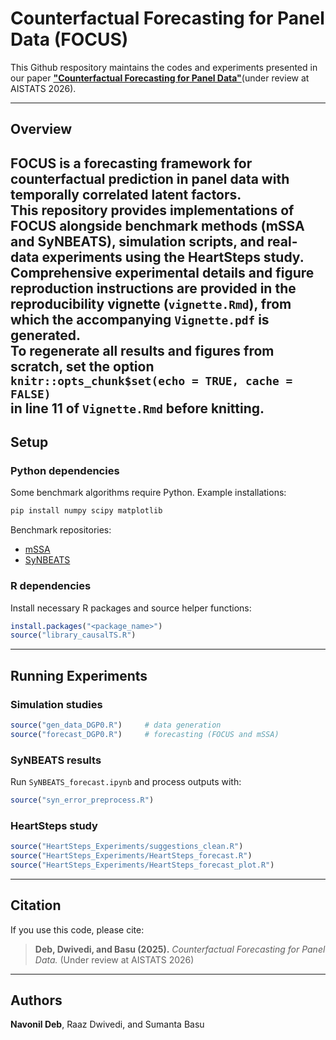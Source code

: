 # Counterfactual Forecasting for Panel Data (FOCUS)

This Github respository maintains the codes and experiments presented in our paper [**"Counterfactual Forecasting for Panel Data"**](https://github.com/navonildeb/navonildeb.github.io/blob/master/files/focus_preprint.pdf)(under review at AISTATS 2026).
 
---

## Overview

**FOCUS** is a forecasting framework for counterfactual prediction in panel data with temporally correlated latent factors.  
This repository provides implementations of FOCUS alongside benchmark methods (**mSSA** and **SyNBEATS**), simulation scripts, and real-data experiments using the HeartSteps study.  
Comprehensive experimental details and figure reproduction instructions are provided in the reproducibility vignette (`vignette.Rmd`), from which the accompanying `Vignette.pdf` is generated.  
To regenerate all results and figures from scratch, set the option  
`knitr::opts_chunk$set(echo = TRUE, cache = FALSE)`  
in line 11 of `Vignette.Rmd` before knitting.
---

## Setup

### Python dependencies

Some benchmark algorithms require Python. Example installations:
```bash
pip install numpy scipy matplotlib
```
Benchmark repositories:
- [mSSA](https://github.com/AbdullahO/mSSA)
- [SyNBEATS](https://github.com/Crabtain959/SyNBEATS)

### R dependencies
Install necessary R packages and source helper functions:
```r
install.packages("<package_name>")
source("library_causalTS.R")
```

---
## Running Experiments

### Simulation studies
```r
source("gen_data_DGP0.R")     # data generation
source("forecast_DGP0.R")     # forecasting (FOCUS and mSSA)
```

### SyNBEATS results
Run `SyNBEATS_forecast.ipynb` and process outputs with:
```r
source("syn_error_preprocess.R")
```

### HeartSteps study
```r
source("HeartSteps_Experiments/suggestions_clean.R")
source("HeartSteps_Experiments/HeartSteps_forecast.R")
source("HeartSteps_Experiments/HeartSteps_forecast_plot.R")
```

---

## Citation
If you use this code, please cite:
> **Deb, Dwivedi, and Basu (2025).** *Counterfactual Forecasting for Panel Data.* (Under review at AISTATS 2026)

---

## Authors
**Navonil Deb**, Raaz Dwivedi, and Sumanta Basu





